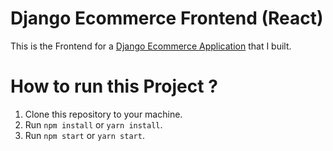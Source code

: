 # Django Ecommerce Frontend (React)

This is the Frontend for a [Django Ecommerce Application](https://github.com/rawat-divyanshu/django-ecommerce-backend) that I built.

# How to run this Project ?

1. Clone this repository to your machine.
2. Run `npm install` or `yarn install`.
3. Run `npm start` or `yarn start`.
